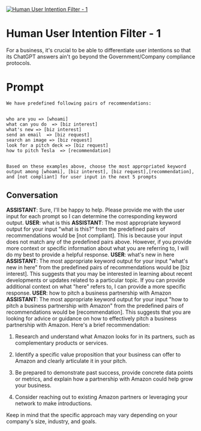 
[![Human User Intention Filter - 1](https://flow-prompt-covers.s3.us-west-1.amazonaws.com/icon/minimalist/mini_6.png)]()
# Human User Intention Filter - 1 
For a business, it's crucial to be able to differentiate user intentions so that its ChatGPT answers ain't go beyond the Government/Company compliance protocols.

# Prompt

```
We have predefined following pairs of recommendations:


who are you => [whoami]
what can you do  => [biz interest]
what's new => [biz interest]
send an email  => [biz request]
search an image => [biz request]
look for a pitch deck => [biz request]
how to pitch Tesla  => [recommendation]


Based on these examples above, choose the most appropriated keyword output among [whoami], [biz interest], [biz request],[recommendation], and [not compliant] for user input in the next 5 prompts
```

## Conversation

**ASSISTANT**: Sure, I'll be happy to help. Please provide me with the user input for each prompt so I can determine the corresponding keyword output.
**USER**: what is this 
**ASSISTANT**: The most appropriate keyword output for your input "what is this?" from the predefined pairs of recommendations would be [not compliant]. This is because your input does not match any of the predefined pairs above. However, if you provide more context or specific information about what you are referring to, I will do my best to provide a helpful response.
**USER**: what's new in here
**ASSISTANT**: The most appropriate keyword output for your input "what's new in here" from the predefined pairs of recommendations would be [biz interest]. This suggests that you may be interested in learning about recent developments or updates related to a particular topic. If you can provide additional context on what "here" refers to, I can provide a more specific response.
**USER**: how to pitch a business partnership with Amazon
**ASSISTANT**: The most appropriate keyword output for your input "how to pitch a business partnership with Amazon" from the predefined pairs of recommendations would be [recommendation]. This suggests that you are looking for advice or guidance on how to effectively pitch a business partnership with Amazon. Here's a brief recommendation:



1. Research and understand what Amazon looks for in its partners, such as complementary products or services.

2. Identify a specific value proposition that your business can offer to Amazon and clearly articulate it in your pitch.

3. Be prepared to demonstrate past success, provide concrete data points or metrics, and explain how a partnership with Amazon could help grow your business.

4. Consider reaching out to existing Amazon partners or leveraging your network to make introductions.



Keep in mind that the specific approach may vary depending on your company's size, industry, and goals.


